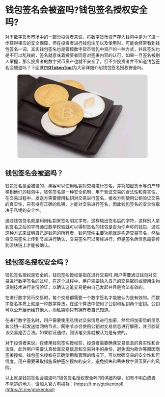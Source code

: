 # 钱包签名会被盗吗?钱包签名授权安全吗?

对于数字货币市场中的一部分投资者来说，将数字货币资产存入钱包中是为了进一步获得相应的安全保障，但在投资者进行钱包注册以及使用时，可能会经常看到钱包签名一词，其实钱包签名也是管控数字货币钱包中资产的一种方式，并且签名也是不可以乱钱的，签名就意味着投资者同意对签署内容的认可，如果一旦签名被别人掌握，那么投资者的数字货币资产也就不安全了，但不少投资者并不知道钱包签名会被盗吗？下面就由[**GTokenTool**](https://www.gtokentool.com)为大家详细介绍钱包签名授权安全吗。

<figure><img src="../.gitbook/assets/2024122154523.png" alt=""><figcaption></figcaption></figure>

## 钱包签名会被盗吗？

钱包签名是会被盗的，黑客可以使用私钥对交易进行签名，并将加密货币等资产转移到他们的钱包中，钱包签名是一种安全机制，用于验证交易的合法性和真实性，在交易过程中，发送方需要使用私钥对交易进行签名，接收方则使用公钥验证交易的真实性，只有持有正确的私钥，才能对交易进行签名，因此钱包签名的安全性取决于私钥的安全性。

通过钱包签名就是利用私钥来签名明文字符，这样输出签名后的字符，这样别人拿到签名之后的字符通过数学校验就可以得知签名的钱包是否为你声称的钱包，通过这种方式来证明自己是钱包的所有者，钱包软件主要功能就是构造交易签名，然后将交易签名上传到节点进行确认，交易签名可以离线进行，但是签名后信息需要传到区块链上才能被确认。

## 钱包签名授权安全吗？

钱包签名授权是安全的，钱包签名授权是指在进行交易时,用户需要通过钱包对交易进行数字签名的过程，在这个过程中，用户需要输入自己的交易密码或使用生物识别技术进行身份验证，以确认这笔交易是由自己发起并且是合法有效的。

在进行数字货币交易时，每个交易都需要一个数字签名才能被认为是有效的。而数字签名本质上就是一种数学算法，在这个算法中使用了公钥和私钥两个密钥。公钥可以公开展示给其他人，而私钥则只有拥有者自己知道。

在进行数字签名时，用户需要使用私钥对交易信息进行加密，然后将加密后的信息和公钥一起发送给网络节点。网络节点会使用公钥对交易信息进行解密，并且验证该交易是否合法。如果验证通过，则该笔交易就被认为是有效的。

对于投资者来说，在使用钱包签名授权前，投资者需要确保交易信息的真实性和合法性，此外用户需要认真检查交易信息和交易对手的身份，避免因为欺诈等原因而签署授权。钱包签名授权在正确使用和管理的情况下，可以增强交易的安全性和可信度。用户需要采取措施保护签名授权的安全，避免损失和丢失数字货币资产的风险。

以上就是钱包签名会被盗吗?钱包签名授权安全吗?的详细内容，如有不明白或者不清楚的地方，请加入官方电报群：[https://t.me/gtokentool](https://t.me/gtokentool)

